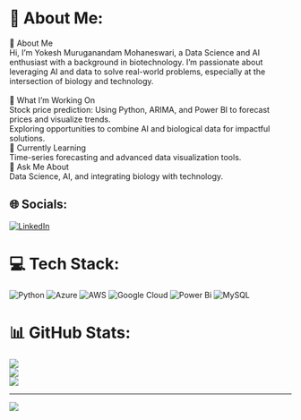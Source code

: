 # 💫 About Me:
👋 About Me<br>Hi, I’m Yokesh Muruganandam Mohaneswari, a Data Science and AI enthusiast with a background in biotechnology. I’m passionate about leveraging AI and data to solve real-world problems, especially at the intersection of biology and technology.<br><br>🔭 What I’m Working On<br>Stock price prediction: Using Python, ARIMA, and Power BI to forecast prices and visualize trends.<br>Exploring opportunities to combine AI and biological data for impactful solutions.<br>🌱 Currently Learning<br>Time-series forecasting and advanced data visualization tools.<br>💬 Ask Me About<br>Data Science, AI, and integrating biology with technology.


## 🌐 Socials:
[![LinkedIn](https://img.shields.io/badge/LinkedIn-%230077B5.svg?logo=linkedin&logoColor=white)](https://linkedin.com/in/https://www.linkedin.com/in/yokeshmm/) 

# 💻 Tech Stack:
![Python](https://img.shields.io/badge/python-3670A0?style=for-the-badge&logo=python&logoColor=ffdd54) ![Azure](https://img.shields.io/badge/azure-%230072C6.svg?style=for-the-badge&logo=microsoftazure&logoColor=white) ![AWS](https://img.shields.io/badge/AWS-%23FF9900.svg?style=for-the-badge&logo=amazon-aws&logoColor=white) ![Google Cloud](https://img.shields.io/badge/GoogleCloud-%234285F4.svg?style=for-the-badge&logo=google-cloud&logoColor=white) ![Power Bi](https://img.shields.io/badge/power_bi-F2C811?style=for-the-badge&logo=powerbi&logoColor=black) ![MySQL](https://img.shields.io/badge/mysql-4479A1.svg?style=for-the-badge&logo=mysql&logoColor=white)
# 📊 GitHub Stats:
![](https://github-readme-stats.vercel.app/api?username=magnus210&theme=dark&hide_border=false&include_all_commits=false&count_private=false)<br/>
![](https://github-readme-streak-stats.herokuapp.com/?user=magnus210&theme=dark&hide_border=false)<br/>
![](https://github-readme-stats.vercel.app/api/top-langs/?username=magnus210&theme=dark&hide_border=false&include_all_commits=false&count_private=false&layout=compact)

---
[![](https://visitcount.itsvg.in/api?id=magnus210&icon=0&color=0)](https://visitcount.itsvg.in)

<!-- Proudly created with GPRM ( https://gprm.itsvg.in ) -->
